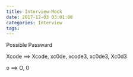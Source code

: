```yaml
---
title: Interview-Mock
date: 2017-12-03 03:01:08
categories: Interview
tags:
---
```


Possible Passward

Xcode ==> Xcode, xc0de, xcode3, xc0de3, Xc0d3

o ==> O, 0




